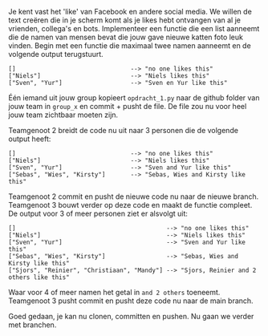 Je kent vast het 'like' van Facebook en andere social media. We willen de text creëren die in je scherm komt als je 
likes hebt ontvangen van al je vrienden, collega's en bots. Implementeer een functie die een list aanneemt die de namen
van mensen bevat die jouw gave nieuwe katten foto leuk vinden. Begin met een functie die maximaal twee namen aanneemt 
en de volgende output terugstuurt.

```
[]                                --> "no one likes this"
["Niels"]                         --> "Niels likes this"
["Sven", "Yur"]                   --> "Sven en Yur like this"
```

Één iemand uit jouw group kopieert `opdracht_1.py` naar de github folder van jouw team in `group_x` en commit + pusht 
de file. De file zou nu voor heel jouw team zichtbaar moeten zijn.

Teamgenoot 2 breidt de code nu uit naar 3 personen die de volgende output heeft:

```
[]                                --> "no one likes this"
["Niels"]                         --> "Niels likes this"
["Sven", "Yur"]                   --> "Sven and Yur like this"
["Sebas", "Wies", "Kirsty"]       --> "Sebas, Wies and Kirsty like this"
```

Teamgenoot 2 commit en pusht de nieuwe code nu naar de nieuwe branch. Teamgenoot 3 bouwt verder op deze code en maakt
de functie compleet. De output voor 3 of meer personen ziet er alsvolgt uit:

```
[]                                          --> "no one likes this"
["Niels"]                                   --> "Niels likes this"
["Sven", "Yur"]                             --> "Sven and Yur like this"
["Sebas", "Wies", "Kirsty"]                 --> "Sebas, Wies and Kirsty like this"
["Sjors", "Reinier", "Christiaan", "Mandy"] --> "Sjors, Reinier and 2 others like this" 
```
Waar voor 4 of meer namen het getal in `and 2 others` toeneemt. Teamgenoot 3 pusht commit en pusht deze code nu naar de
main branch.

Goed gedaan, je kan nu clonen, committen en pushen. Nu gaan we verder met branchen.



